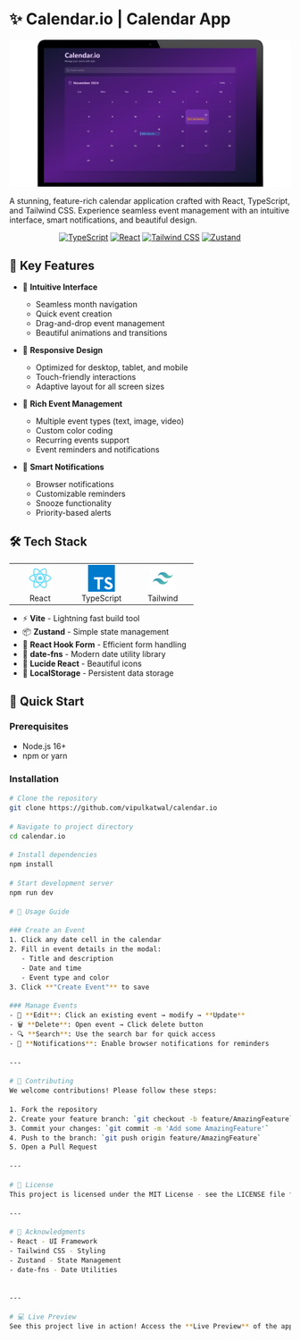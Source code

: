 # ✨ Calendar.io | Calendar App

![Calendar Preview](./src/ScreenShot.png)

A stunning, feature-rich calendar application crafted with React, TypeScript, and Tailwind CSS. Experience seamless event management with an intuitive interface, smart notifications, and beautiful design.

<div align="center">

[![TypeScript](https://img.shields.io/badge/TypeScript-007ACC?style=for-the-badge&logo=typescript&logoColor=white)](https://www.typescriptlang.org/)
[![React](https://img.shields.io/badge/React-20232A?style=for-the-badge&logo=react&logoColor=61DAFB)](https://reactjs.org/)
[![Tailwind CSS](https://img.shields.io/badge/Tailwind_CSS-38B2AC?style=for-the-badge&logo=tailwind-css&logoColor=white)](https://tailwindcss.com/)
[![Zustand](https://img.shields.io/badge/Zustand-764ABC?style=for-the-badge&logo=redux&logoColor=white)](https://github.com/pmndrs/zustand)

</div>

## 🌟 Key Features

- 🎯 **Intuitive Interface**
  - Seamless month navigation
  - Quick event creation
  - Drag-and-drop event management
  - Beautiful animations and transitions

- 📱 **Responsive Design**
  - Optimized for desktop, tablet, and mobile
  - Touch-friendly interactions
  - Adaptive layout for all screen sizes

- 🎨 **Rich Event Management**
  - Multiple event types (text, image, video)
  - Custom color coding
  - Recurring events support
  - Event reminders and notifications

- 🔔 **Smart Notifications**
  - Browser notifications
  - Customizable reminders
  - Snooze functionality
  - Priority-based alerts

## 🛠️ Tech Stack

<table>
  <tr>
    <td align="center" width="96">
        <img src="https://raw.githubusercontent.com/github/explore/80688e429a7d4ef2fca1e82350fe8e3517d3494d/topics/react/react.png" width="48" height="48" alt="React" />
      <br>React
    </td>
    <td align="center" width="96">
        <img src="https://raw.githubusercontent.com/github/explore/80688e429a7d4ef2fca1e82350fe8e3517d3494d/topics/typescript/typescript.png" width="48" height="48" alt="TypeScript" />
      <br>TypeScript
    </td>
    <td align="center" width="96">
        <img src="https://raw.githubusercontent.com/github/explore/80688e429a7d4ef2fca1e82350fe8e3517d3494d/topics/tailwind/tailwind.png" width="48" height="48" alt="Tailwind CSS" />
      <br>Tailwind
    </td>
  </tr>
</table>

- ⚡ **Vite** - Lightning fast build tool
- 📦 **Zustand** - Simple state management
- 🎯 **React Hook Form** - Efficient form handling
- 📅 **date-fns** - Modern date utility library
- 🎨 **Lucide React** - Beautiful icons
- 🔄 **LocalStorage** - Persistent data storage

## 🚀 Quick Start

### Prerequisites

- Node.js 16+
- npm or yarn

### Installation

```bash
# Clone the repository
git clone https://github.com/vipulkatwal/calendar.io

# Navigate to project directory
cd calendar.io

# Install dependencies
npm install

# Start development server
npm run dev

# 📱 Usage Guide

### Create an Event
1. Click any date cell in the calendar
2. Fill in event details in the modal:
   - Title and description
   - Date and time
   - Event type and color
3. Click **"Create Event"** to save

### Manage Events
- 📝 **Edit**: Click an existing event → modify → **Update**
- 🗑️ **Delete**: Open event → Click delete button
- 🔍 **Search**: Use the search bar for quick access
- 🔔 **Notifications**: Enable browser notifications for reminders

---

# 🤝 Contributing
We welcome contributions! Please follow these steps:

1. Fork the repository
2. Create your feature branch: `git checkout -b feature/AmazingFeature`
3. Commit your changes: `git commit -m 'Add some AmazingFeature'`
4. Push to the branch: `git push origin feature/AmazingFeature`
5. Open a Pull Request

---

# 📄 License
This project is licensed under the MIT License - see the LICENSE file for details.

---

# 🙏 Acknowledgments
- React - UI Framework
- Tailwind CSS - Styling
- Zustand - State Management
- date-fns - Date Utilities


---

# 💻 Live Preview
See this project live in action! Access the **Live Preview** of the application at [Calender.io](https://calender-io.vercel.app).
